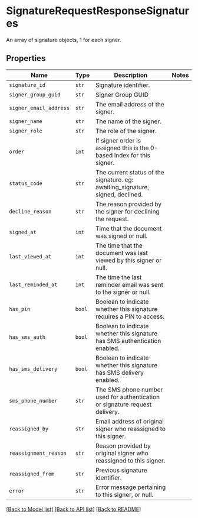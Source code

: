 # SignatureRequestResponseSignatures

An array of signature objects, 1 for each signer.

## Properties
Name | Type | Description | Notes
------------ | ------------- | ------------- | -------------
| `signature_id` | ```str``` |  Signature identifier.  |  |
| `signer_group_guid` | ```str``` |  Signer Group GUID  |  |
| `signer_email_address` | ```str``` |  The email address of the signer.  |  |
| `signer_name` | ```str``` |  The name of the signer.  |  |
| `signer_role` | ```str``` |  The role of the signer.  |  |
| `order` | ```int``` |  If signer order is assigned this is the 0-based index for this signer.  |  |
| `status_code` | ```str``` |  The current status of the signature. eg: awaiting_signature, signed, declined.  |  |
| `decline_reason` | ```str``` |  The reason provided by the signer for declining the request.  |  |
| `signed_at` | ```int``` |  Time that the document was signed or null.  |  |
| `last_viewed_at` | ```int``` |  The time that the document was last viewed by this signer or null.  |  |
| `last_reminded_at` | ```int``` |  The time the last reminder email was sent to the signer or null.  |  |
| `has_pin` | ```bool``` |  Boolean to indicate whether this signature requires a PIN to access.  |  |
| `has_sms_auth` | ```bool``` |  Boolean to indicate whether this signature has SMS authentication enabled.  |  |
| `has_sms_delivery` | ```bool``` |  Boolean to indicate whether this signature has SMS delivery enabled.  |  |
| `sms_phone_number` | ```str``` |  The SMS phone number used for authentication or signature request delivery.  |  |
| `reassigned_by` | ```str``` |  Email address of original signer who reassigned to this signer.  |  |
| `reassignment_reason` | ```str``` |  Reason provided by original signer who reassigned to this signer.  |  |
| `reassigned_from` | ```str``` |  Previous signature identifier.  |  |
| `error` | ```str``` |  Error message pertaining to this signer, or null.  |  |

[[Back to Model list]](../README.md#documentation-for-models) [[Back to API list]](../README.md#documentation-for-api-endpoints) [[Back to README]](../README.md)



